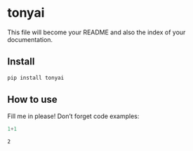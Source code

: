 # tonyai

<!-- WARNING: THIS FILE WAS AUTOGENERATED! DO NOT EDIT! -->

This file will become your README and also the index of your
documentation.

## Install

``` sh
pip install tonyai
```

## How to use

Fill me in please! Don’t forget code examples:

``` python
1+1
```

    2
